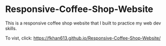# Responsive-Coffee-Shop-Website
 This is a responsive coffee shop website that I built to practice my web dev skills.

To vist, click: https://fkhan613.github.io/Responsive-Coffee-Shop-Website/
